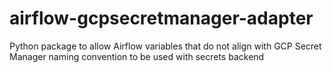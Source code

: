 # airflow-gcpsecretmanager-adapter
Python package to allow Airflow variables that do not align with GCP Secret Manager naming convention to be used with secrets backend
